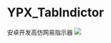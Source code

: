 # YPX_TabIndictor
安卓开发高仿网易指示器
![](http://m.qpic.cn/psb?/V10DOoFS24m5m2/m42WdLHJahHwQX1qQG2p3v.*Wu9eqgw2FNWpCZG0LdY!/b/dEYBAAAAAAAA&bo=ywE3AwAAAAACh10!&rf=viewer_4)
